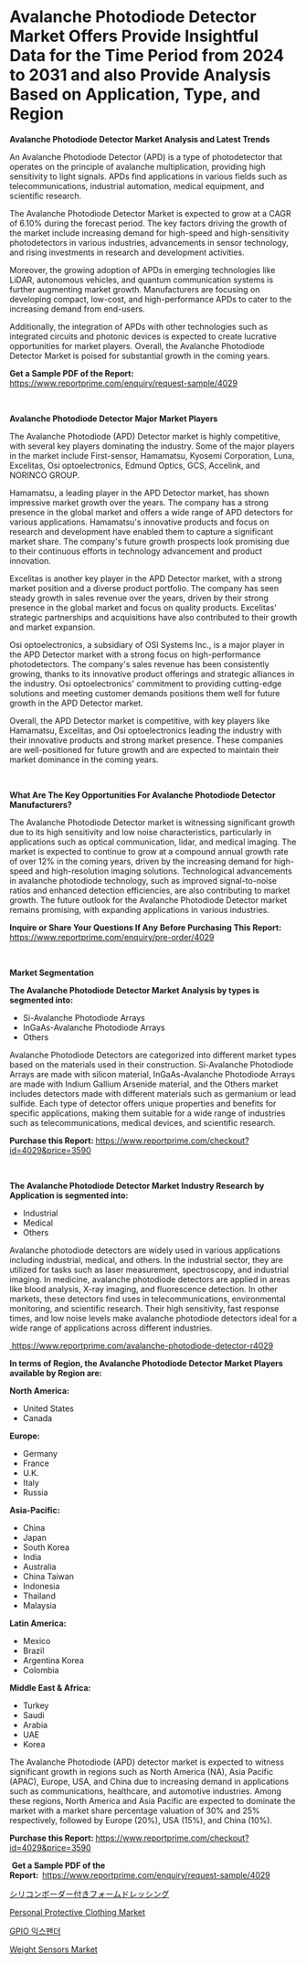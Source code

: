 <p><h1>Avalanche Photodiode Detector Market Offers Provide Insightful Data for the Time Period from 2024 to 2031 and also Provide Analysis Based on Application, Type, and Region</h1></p><p><strong>Avalanche Photodiode Detector Market Analysis and Latest Trends</strong></p>
<p><p>An Avalanche Photodiode Detector (APD) is a type of photodetector that operates on the principle of avalanche multiplication, providing high sensitivity to light signals. APDs find applications in various fields such as telecommunications, industrial automation, medical equipment, and scientific research.</p><p>The Avalanche Photodiode Detector Market is expected to grow at a CAGR of 6.10% during the forecast period. The key factors driving the growth of the market include increasing demand for high-speed and high-sensitivity photodetectors in various industries, advancements in sensor technology, and rising investments in research and development activities.</p><p>Moreover, the growing adoption of APDs in emerging technologies like LiDAR, autonomous vehicles, and quantum communication systems is further augmenting market growth. Manufacturers are focusing on developing compact, low-cost, and high-performance APDs to cater to the increasing demand from end-users.</p><p>Additionally, the integration of APDs with other technologies such as integrated circuits and photonic devices is expected to create lucrative opportunities for market players. Overall, the Avalanche Photodiode Detector Market is poised for substantial growth in the coming years.</p></p>
<p><strong>Get a Sample PDF of the Report:&nbsp;</strong> <a href="https://www.reportprime.com/enquiry/request-sample/4029">https://www.reportprime.com/enquiry/request-sample/4029</a></p>
<p>&nbsp;</p>
<p><strong>Avalanche Photodiode Detector Major Market Players</strong></p>
<p><p>The Avalanche Photodiode (APD) Detector market is highly competitive, with several key players dominating the industry. Some of the major players in the market include First-sensor, Hamamatsu, Kyosemi Corporation, Luna, Excelitas, Osi optoelectronics, Edmund Optics, GCS, Accelink, and NORINCO GROUP.</p><p>Hamamatsu, a leading player in the APD Detector market, has shown impressive market growth over the years. The company has a strong presence in the global market and offers a wide range of APD detectors for various applications. Hamamatsu's innovative products and focus on research and development have enabled them to capture a significant market share. The company's future growth prospects look promising due to their continuous efforts in technology advancement and product innovation.</p><p>Excelitas is another key player in the APD Detector market, with a strong market position and a diverse product portfolio. The company has seen steady growth in sales revenue over the years, driven by their strong presence in the global market and focus on quality products. Excelitas' strategic partnerships and acquisitions have also contributed to their growth and market expansion.</p><p>Osi optoelectronics, a subsidiary of OSI Systems Inc., is a major player in the APD Detector market with a strong focus on high-performance photodetectors. The company's sales revenue has been consistently growing, thanks to its innovative product offerings and strategic alliances in the industry. Osi optoelectronics' commitment to providing cutting-edge solutions and meeting customer demands positions them well for future growth in the APD Detector market.</p><p>Overall, the APD Detector market is competitive, with key players like Hamamatsu, Excelitas, and Osi optoelectronics leading the industry with their innovative products and strong market presence. These companies are well-positioned for future growth and are expected to maintain their market dominance in the coming years.</p></p>
<p>&nbsp;</p>
<p><strong>What Are The Key Opportunities For Avalanche Photodiode Detector Manufacturers?</strong></p>
<p><p>The Avalanche Photodiode Detector market is witnessing significant growth due to its high sensitivity and low noise characteristics, particularly in applications such as optical communication, lidar, and medical imaging. The market is expected to continue to grow at a compound annual growth rate of over 12% in the coming years, driven by the increasing demand for high-speed and high-resolution imaging solutions. Technological advancements in avalanche photodiode technology, such as improved signal-to-noise ratios and enhanced detection efficiencies, are also contributing to market growth. The future outlook for the Avalanche Photodiode Detector market remains promising, with expanding applications in various industries.</p></p>
<p><strong>Inquire or Share Your Questions If Any Before Purchasing This Report:</strong> <a href="https://www.reportprime.com/enquiry/pre-order/4029">https://www.reportprime.com/enquiry/pre-order/4029</a></p>
<p>&nbsp;</p>
<p><strong>Market Segmentation</strong></p>
<p><strong>The Avalanche Photodiode Detector Market Analysis by types is segmented into:</strong></p>
<p><ul><li>Si-Avalanche Photodiode Arrays</li><li>InGaAs-Avalanche Photodiode Arrays</li><li>Others</li></ul></p>
<p><p>Avalanche Photodiode Detectors are categorized into different market types based on the materials used in their construction. Si-Avalanche Photodiode Arrays are made with silicon material, InGaAs-Avalanche Photodiode Arrays are made with Indium Gallium Arsenide material, and the Others market includes detectors made with different materials such as germanium or lead sulfide. Each type of detector offers unique properties and benefits for specific applications, making them suitable for a wide range of industries such as telecommunications, medical devices, and scientific research.</p></p>
<p><strong>Purchase this Report:&nbsp;</strong><a href="https://www.reportprime.com/checkout?id=4029&price=3590">https://www.reportprime.com/checkout?id=4029&price=3590</a></p>
<p>&nbsp;</p>
<p><strong>The Avalanche Photodiode Detector Market Industry Research by Application is segmented into:</strong></p>
<p><ul><li>Industrial</li><li>Medical</li><li>Others</li></ul></p>
<p><p>Avalanche photodiode detectors are widely used in various applications including industrial, medical, and others. In the industrial sector, they are utilized for tasks such as laser measurement, spectroscopy, and industrial imaging. In medicine, avalanche photodiode detectors are applied in areas like blood analysis, X-ray imaging, and fluorescence detection. In other markets, these detectors find uses in telecommunications, environmental monitoring, and scientific research. Their high sensitivity, fast response times, and low noise levels make avalanche photodiode detectors ideal for a wide range of applications across different industries.</p></p>
<p><a href="https://www.reportprime.com/avalanche-photodiode-detector-r4029">&nbsp;https://www.reportprime.com/avalanche-photodiode-detector-r4029</a></p>
<p><strong>In terms of Region, the Avalanche Photodiode Detector Market Players available by Region are:</strong></p>
<p>
    <p> <strong> North America: </strong>
        <ul>
            <li>United States</li>
            <li>Canada</li>
        </ul>
        </p> 
    <p> <strong> Europe: </strong>
        <ul>
            <li>Germany</li>
            <li>France</li>
            <li>U.K.</li>
            <li>Italy</li>
            <li>Russia</li>
        </ul>
        </p> 
    <p> <strong> Asia-Pacific: </strong>
        <ul>
            <li>China</li>
            <li>Japan</li>
            <li>South Korea</li>
            <li>India</li>
            <li>Australia</li>
            <li>China Taiwan</li>
            <li>Indonesia</li>
            <li>Thailand</li>
            <li>Malaysia</li>
        </ul>
        </p> 
    <p> <strong> Latin America: </strong>
        <ul>
            <li>Mexico</li>
            <li>Brazil</li>
            <li>Argentina Korea</li>
            <li>Colombia</li>
        </ul>
        </p> 
    <p> <strong> Middle East & Africa: </strong>
        <ul>
            <li>Turkey</li>
            <li>Saudi</li>
            <li>Arabia</li>
            <li>UAE</li>
            <li>Korea</li>
        </ul>
    </p>
    </p>
<p><p>The Avalanche Photodiode (APD) detector market is expected to witness significant growth in regions such as North America (NA), Asia Pacific (APAC), Europe, USA, and China due to increasing demand in applications such as communications, healthcare, and automotive industries. Among these regions, North America and Asia Pacific are expected to dominate the market with a market share percentage valuation of 30% and 25% respectively, followed by Europe (20%), USA (15%), and China (10%).</p></p>
<p><strong>Purchase this Report: </strong><a href="https://www.reportprime.com/checkout?id=4029&price=3590">https://www.reportprime.com/checkout?id=4029&price=3590</a></p>
<p>&nbsp;<strong>Get a Sample PDF of the Report:&nbsp;&nbsp;</strong><a href="https://www.reportprime.com/enquiry/request-sample/4029">https://www.reportprime.com/enquiry/request-sample/4029</a></p>
<p><strong></strong></p>
<p><p><a href="https://github.com/oqoeusbvpadwjs08/Market-Research-Report-List-2/blob/main/406855178179.md">シリコンボーダー付きフォームドレッシング</a></p><p><a href="https://issuu.com/reportprime-2/docs/personal-protective-clothing-market-size-2030.pptx">Personal Protective Clothing Market</a></p><p><a href="https://github.com/sougarounis/Market-Research-Report-List-4/blob/main/546729578169.md">GPIO 익스팬더</a></p><p><a href="https://github.com/RichRobinson5/Market-Research-Report-List-5/blob/main/weight-sensors-market.md">Weight Sensors Market</a></p></p>